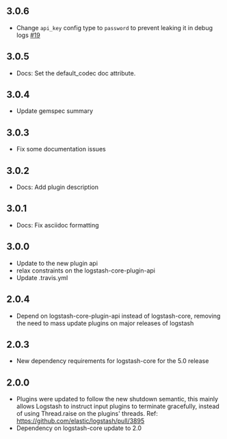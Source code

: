 ## 3.0.6
  - Change `api_key` config type to `password` to prevent leaking it in debug logs [#19](https://github.com/logstash-plugins/logstash-output-datadog/pull/19)

## 3.0.5
  - Docs: Set the default_codec doc attribute.

## 3.0.4
  - Update gemspec summary

## 3.0.3
  - Fix some documentation issues

## 3.0.2
  - Docs: Add plugin description
  
## 3.0.1
  - Docs: Fix asciidoc formatting

## 3.0.0
  - Update to the new plugin api
  - relax constraints on the logstash-core-plugin-api
  - Update .travis.yml

## 2.0.4
  - Depend on logstash-core-plugin-api instead of logstash-core, removing the need to mass update plugins on major releases of logstash

## 2.0.3
  - New dependency requirements for logstash-core for the 5.0 release

## 2.0.0
 - Plugins were updated to follow the new shutdown semantic, this mainly allows Logstash to instruct input plugins to terminate gracefully, 
   instead of using Thread.raise on the plugins' threads. Ref: https://github.com/elastic/logstash/pull/3895
 - Dependency on logstash-core update to 2.0

